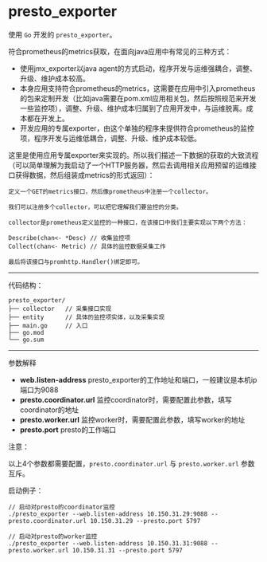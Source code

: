 # presto_exporter

使用 `Go` 开发的 `presto_exporter`。

符合prometheus的metrics获取，在面向java应用中有常见的三种方式：

- 使用jmx_exporter以java agent的方式启动，程序开发与运维强耦合，调整、升级、维护成本较高。
- 本身应用支持符合prometheus的metrics，这需要在应用中引入prometheus的包来定制开发（比如java需要在pom.xml应用相关包，然后按照规范来开发一些监控项），调整、升级、维护成本归属到了应用开发中，与运维脱离。成本都在开发上。
- 开发应用的专属exporter，由这个单独的程序来提供符合prometheus的监控项，程序开发与运维低耦合，调整、升级、维护成本较低。

这里是使用应用专属exporter来实现的。所以我们描述一下数据的获取的大致流程（可以简单理解为我启动了一个HTTP服务器，然后去调用相关应用预留的运维接口获得数据，然后组装成metrics的形式返回）：

```
定义一个GET的metrics接口，然后像prometheus中注册一个collector。

我们可以注册多个collector，可以把它理解我们要监控的分类。

collector是prometheus定义监控的一种接口，在该接口中我们主要实现以下两个方法：

Describe(chan<- *Desc) // 收集监控项
Collect(chan<- Metric) // 具体的监控数据采集工作

最后将该接口与promhttp.Handler()绑定即可。
```

---

代码结构：

```
presto_exporter/
├── collector   // 采集接口实现
├── entity      // 具体的监控项实体，以及采集实现
├── main.go     // 入口
├── go.mod
└── go.sum
```

---

参数解释

- **web.listen-address** presto_exporter的工作地址和端口，一般建议是本机ip端口为9088
- **presto.coordinator.url** 监控coordinator时，需要配置此参数，填写coordinator的地址
- **presto.worker.url** 监控worker时，需要配置此参数，填写worker的地址
- **presto.port** presto的工作端口

注意：

以上4个参数都需要配置，`presto.coordinator.url` 与 `presto.worker.url` 参数互斥。

启动例子：

```
// 启动对presto的coordinator监控
./presto_exporter --web.listen-address 10.150.31.29:9088 --presto.coordinator.url 10.150.31.29 --presto.port 5797

// 启动对presto的worker监控
./presto_exporter --web.listen-address 10.150.31.31:9088 --presto.worker.url 10.150.31.31 --presto.port 5797
```